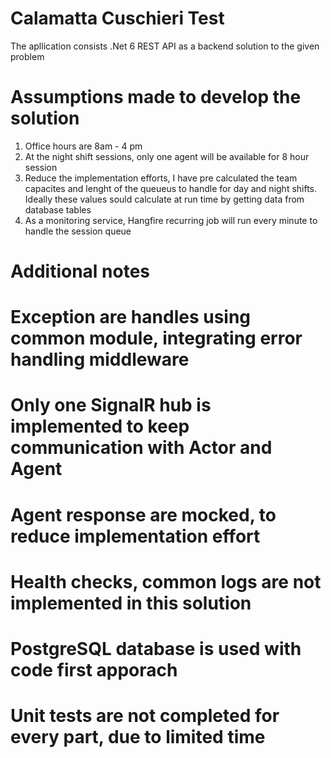 # Calamatta Cuschieri Test

The apllication consists .Net 6 REST API as a backend solution to the given problem

# Assumptions made to develop the solution
1. Office hours are 8am - 4 pm
2. At the night shift sessions, only one agent will be available for 8 hour session
3. Reduce the implementation efforts, I have pre calculated the team capacites and lenght of the queueus to handle for day and night shifts. 
Ideally these values sould calculate at run time by getting data from database tables
4. As a monitoring service, Hangfire recurring job will run every minute to handle the session queue

# Additional notes

# Exception are handles using common module, integrating error handling middleware

# Only one SignalR hub is implemented to keep communication with Actor and Agent

# Agent response are mocked, to reduce implementation effort

# Health checks, common logs are not implemented in this solution

# PostgreSQL database is used with code first apporach

# Unit tests are not completed for every part, due to limited time
